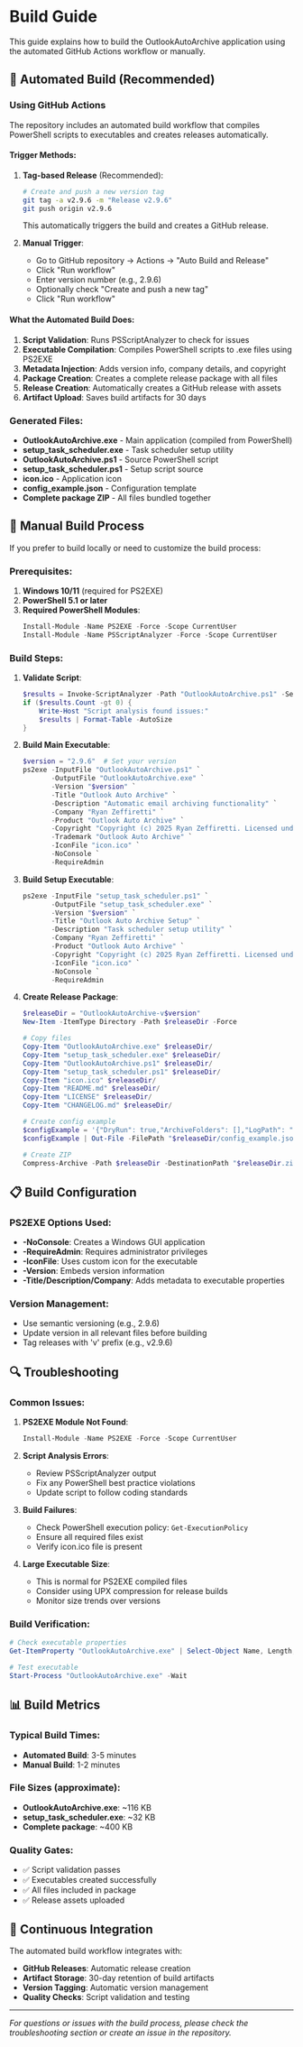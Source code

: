 # Build Guide

This guide explains how to build the OutlookAutoArchive application using the automated GitHub Actions workflow or manually.

## 🚀 Automated Build (Recommended)

### Using GitHub Actions

The repository includes an automated build workflow that compiles PowerShell scripts to executables and creates releases automatically.

#### Trigger Methods:

1. **Tag-based Release** (Recommended):
   ```bash
   # Create and push a new version tag
   git tag -a v2.9.6 -m "Release v2.9.6"
   git push origin v2.9.6
   ```
   This automatically triggers the build and creates a GitHub release.

2. **Manual Trigger**:
   - Go to GitHub repository → Actions → "Auto Build and Release"
   - Click "Run workflow"
   - Enter version number (e.g., 2.9.6)
   - Optionally check "Create and push a new tag"
   - Click "Run workflow"

#### What the Automated Build Does:

1. **Script Validation**: Runs PSScriptAnalyzer to check for issues
2. **Executable Compilation**: Compiles PowerShell scripts to .exe files using PS2EXE
3. **Metadata Injection**: Adds version info, company details, and copyright
4. **Package Creation**: Creates a complete release package with all files
5. **Release Creation**: Automatically creates a GitHub release with assets
6. **Artifact Upload**: Saves build artifacts for 30 days

### Generated Files:

- **OutlookAutoArchive.exe** - Main application (compiled from PowerShell)
- **setup_task_scheduler.exe** - Task scheduler setup utility
- **OutlookAutoArchive.ps1** - Source PowerShell script
- **setup_task_scheduler.ps1** - Setup script source
- **icon.ico** - Application icon
- **config_example.json** - Configuration template
- **Complete package ZIP** - All files bundled together

## 🔧 Manual Build Process

If you prefer to build locally or need to customize the build process:

### Prerequisites:

1. **Windows 10/11** (required for PS2EXE)
2. **PowerShell 5.1 or later**
3. **Required PowerShell Modules**:
   ```powershell
   Install-Module -Name PS2EXE -Force -Scope CurrentUser
   Install-Module -Name PSScriptAnalyzer -Force -Scope CurrentUser
   ```

### Build Steps:

1. **Validate Script**:
   ```powershell
   $results = Invoke-ScriptAnalyzer -Path "OutlookAutoArchive.ps1" -Settings PSGallery
   if ($results.Count -gt 0) {
       Write-Host "Script analysis found issues:"
       $results | Format-Table -AutoSize
   }
   ```

2. **Build Main Executable**:
   ```powershell
   $version = "2.9.6"  # Set your version
   ps2exe -InputFile "OutlookAutoArchive.ps1" `
          -OutputFile "OutlookAutoArchive.exe" `
          -Version "$version" `
          -Title "Outlook Auto Archive" `
          -Description "Automatic email archiving functionality" `
          -Company "Ryan Zeffiretti" `
          -Product "Outlook Auto Archive" `
          -Copyright "Copyright (c) 2025 Ryan Zeffiretti. Licensed under MIT License." `
          -Trademark "Outlook Auto Archive" `
          -IconFile "icon.ico" `
          -NoConsole `
          -RequireAdmin
   ```

3. **Build Setup Executable**:
   ```powershell
   ps2exe -InputFile "setup_task_scheduler.ps1" `
          -OutputFile "setup_task_scheduler.exe" `
          -Version "$version" `
          -Title "Outlook Auto Archive Setup" `
          -Description "Task scheduler setup utility" `
          -Company "Ryan Zeffiretti" `
          -Product "Outlook Auto Archive" `
          -Copyright "Copyright (c) 2025 Ryan Zeffiretti. Licensed under MIT License." `
          -IconFile "icon.ico" `
          -NoConsole `
          -RequireAdmin
   ```

4. **Create Release Package**:
   ```powershell
   $releaseDir = "OutlookAutoArchive-v$version"
   New-Item -ItemType Directory -Path $releaseDir -Force
   
   # Copy files
   Copy-Item "OutlookAutoArchive.exe" $releaseDir/
   Copy-Item "setup_task_scheduler.exe" $releaseDir/
   Copy-Item "OutlookAutoArchive.ps1" $releaseDir/
   Copy-Item "setup_task_scheduler.ps1" $releaseDir/
   Copy-Item "icon.ico" $releaseDir/
   Copy-Item "README.md" $releaseDir/
   Copy-Item "LICENSE" $releaseDir/
   Copy-Item "CHANGELOG.md" $releaseDir/
   
   # Create config example
   $configExample = '{"DryRun": true,"ArchiveFolders": [],"LogPath": "","InstallPath": ""}'
   $configExample | Out-File -FilePath "$releaseDir/config_example.json" -Encoding UTF8
   
   # Create ZIP
   Compress-Archive -Path $releaseDir -DestinationPath "$releaseDir.zip" -Force
   ```

## 📋 Build Configuration

### PS2EXE Options Used:

- **-NoConsole**: Creates a Windows GUI application
- **-RequireAdmin**: Requires administrator privileges
- **-IconFile**: Uses custom icon for the executable
- **-Version**: Embeds version information
- **-Title/Description/Company**: Adds metadata to executable properties

### Version Management:

- Use semantic versioning (e.g., 2.9.6)
- Update version in all relevant files before building
- Tag releases with 'v' prefix (e.g., v2.9.6)

## 🔍 Troubleshooting

### Common Issues:

1. **PS2EXE Module Not Found**:
   ```powershell
   Install-Module -Name PS2EXE -Force -Scope CurrentUser
   ```

2. **Script Analysis Errors**:
   - Review PSScriptAnalyzer output
   - Fix any PowerShell best practice violations
   - Update script to follow coding standards

3. **Build Failures**:
   - Check PowerShell execution policy: `Get-ExecutionPolicy`
   - Ensure all required files exist
   - Verify icon.ico file is present

4. **Large Executable Size**:
   - This is normal for PS2EXE compiled files
   - Consider using UPX compression for release builds
   - Monitor size trends over versions

### Build Verification:

```powershell
# Check executable properties
Get-ItemProperty "OutlookAutoArchive.exe" | Select-Object Name, Length, VersionInfo

# Test executable
Start-Process "OutlookAutoArchive.exe" -Wait
```

## 📊 Build Metrics

### Typical Build Times:
- **Automated Build**: 3-5 minutes
- **Manual Build**: 1-2 minutes

### File Sizes (approximate):
- **OutlookAutoArchive.exe**: ~116 KB
- **setup_task_scheduler.exe**: ~32 KB
- **Complete package**: ~400 KB

### Quality Gates:
- ✅ Script validation passes
- ✅ Executables created successfully
- ✅ All files included in package
- ✅ Release assets uploaded

## 🔄 Continuous Integration

The automated build workflow integrates with:

- **GitHub Releases**: Automatic release creation
- **Artifact Storage**: 30-day retention of build artifacts
- **Version Tagging**: Automatic version management
- **Quality Checks**: Script validation and testing

---

*For questions or issues with the build process, please check the troubleshooting section or create an issue in the repository.*
